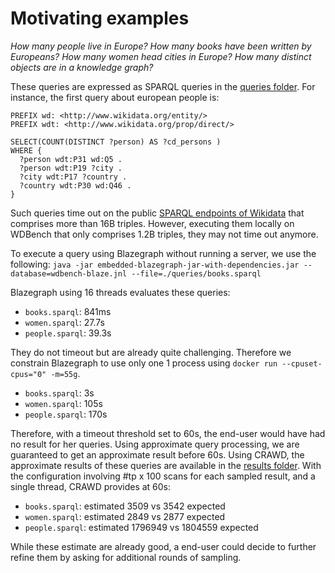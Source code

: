# Motivating examples

_How many people live in Europe? How many books have been written by Europeans? How many women head cities in Europe? How many distinct objects are in a knowledge graph?_

These queries are expressed as SPARQL queries in the [queries
folder](./queries). For instance, the first query about european people is:

```sparql
PREFIX wd: <http://www.wikidata.org/entity/>
PREFIX wdt: <http://www.wikidata.org/prop/direct/>

SELECT(COUNT(DISTINCT ?person) AS ?cd_persons )
WHERE {
  ?person wdt:P31 wd:Q5 .
  ?person wdt:P19 ?city .
  ?city wdt:P17 ?country .
  ?country wdt:P30 wd:Q46 .
}
```

Such queries time out on the public [SPARQL endpoints of
Wikidata](https://query.wikidata.org/) that comprises more than 16B
triples. However, executing them locally on WDBench that only
comprises 1.2B triples, they may not time out anymore.

To execute a query using Blazegraph without running a server, we use the following:
```java -jar embedded-blazegraph-jar-with-dependencies.jar --database=wdbench-blaze.jnl --file=./queries/books.sparql```

Blazegraph using 16 threads evaluates these queries:
- `books.sparql`: 841ms
- `women.sparql`: 27.7s
- `people.sparql`: 39.3s

They do not timeout but are already quite challenging. Therefore we
constrain Blazegraph to use only one 1 process using `docker run --cpuset-cpus="0" -m=55g`.
- `books.sparql`: 3s
- `women.sparql`: 105s
- `people.sparql`: 170s

Therefore, with a timeout threshold set to 60s, the end-user would
have had no result for her queries. Using approximate query
processing, we are guaranteed to get an approximate result before
60s. Using CRAWD, the approximate results of these queries are
available in the [results folder](./results/). With the configuration
involving #tp x 100 scans for each sampled result, and a single
thread, CRAWD provides at 60s:
- `books.sparql`: estimated 3509 vs 3542 expected
- `women.sparql`: estimated 2849 vs 2877 expected
- `people.sparql`: estimated 1796949 vs 1804559 expected

While these estimate are already good, a end-user could decide to
further refine them by asking for additional rounds of sampling. 
